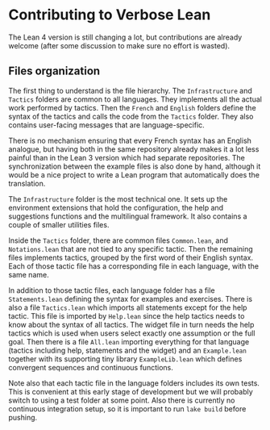 # Contributing to Verbose Lean

The Lean 4 version is still changing a
lot, but contributions are already welcome (after some discussion to make sure
no effort is wasted).

## Files organization

The first thing to understand is the file hierarchy. The `Infrastructure` and
`Tactics` folders are common to all languages. They implements all the actual
work performed by tactics. Then the `French` and `English` folders define the
syntax of the tactics and calls the code from the `Tactics` folder. They also
contains user-facing messages that are language-specific.

There is no mechanism ensuring that every French syntax has an English
analogue, but having both in the same repository already makes it a lot less
painful than in the Lean 3 version which had separate repositories. The
synchronization between the example files is also done by hand, although it
would be a nice project to write a Lean program that automatically does the
translation.

The `Infrastructure` folder is the most technical one. It sets up the
environment extensions that hold the configuration, the help and suggestions
functions and the multilingual framework. It also contains a couple of smaller
utilities files.

Inside the `Tactics` folder, there are common files `Common.lean`, and
`Notations.lean` that are not tied to any specific tactic. Then the remaining
files implements tactics, grouped by the first word of their English syntax.
Each of those tactic file has a corresponding file in each language, with the
same name.

In addition to those tactic files, each language folder has a file
`Statements.lean` defining the syntax for examples and exercises. There is also
a file `Tactics.lean` which imports all statements except for the help tactic.
This file is imported by `Help.lean` since the help tactics needs to know about
the syntax of all tactics. The widget file in turn needs the help tactics which
is used when users select exactly one assumption or the full goal. Then there
is a file `All.lean` importing everything for that language (tactics including
help, statements and the widget) and an `Example.lean` together with its
supporting tiny library `ExampleLib.lean` which defines convergent sequences
and continuous functions.

Note also that each tactic file in the language folders includes its own tests.
This is convenient at this early stage of development but we will probably
switch to using a test folder at some point. Also there is currently no
continuous integration setup, so it is important to run `lake build` before
pushing.
